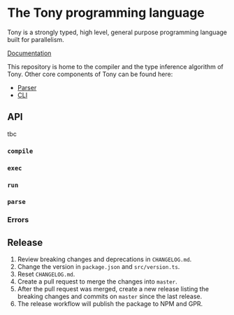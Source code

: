 # The Tony programming language

Tony is a strongly typed, high level, general purpose programming language built for parallelism.

[Documentation](https://tony-lang.github.io/)

This repository is home to the compiler and the type inference algorithm of Tony. Other core components of Tony can be found here:

* [Parser](https://github.com/tony-lang/tree-sitter-tony)
* [CLI](https://github.com/tony-lang/cli)

## API

tbc

### `compile`

### `exec`

### `run`

### `parse`

### Errors

## Release

1. Review breaking changes and deprecations in `CHANGELOG.md`.
1. Change the version in `package.json` and `src/version.ts`.
1. Reset `CHANGELOG.md`.
1. Create a pull request to merge the changes into `master`.
1. After the pull request was merged, create a new release listing the breaking changes and commits on `master` since the last release.
1. The release workflow will publish the package to NPM and GPR.

